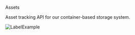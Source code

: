 Assets

Asset tracking API for our container-based storage system.

![LabelExample](https://github.com/connerkward/AssetTracker/blob/master/API/app/generated-labels/652ba85baf9928aa-6B5E.png?raw=true)
